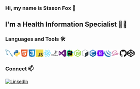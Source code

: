 ### Hi, my name is Stason Fox 🦊
## I'm a Health Information Specialist 👨‍💻

### Languages and Tools 🛠️
<img src="https://raw.githubusercontent.com/devicons/devicon/2ae2a900d2f041da66e950e4d48052658d850630/icons/mysql/mysql-original.svg" align="left" width="24" height="24">
<img src="https://raw.githubusercontent.com/devicons/devicon/2ae2a900d2f041da66e950e4d48052658d850630/icons/python/python-original.svg" align="left" width="24" height="24">
<img src="https://raw.githubusercontent.com/devicons/devicon/2ae2a900d2f041da66e950e4d48052658d850630/icons/html5/html5-original.svg" align="left" width="24" height="24">
<img src="https://raw.githubusercontent.com/devicons/devicon/2ae2a900d2f041da66e950e4d48052658d850630/icons/css3/css3-original.svg" align="left" width="24" height="24">
<img src="https://raw.githubusercontent.com/devicons/devicon/2ae2a900d2f041da66e950e4d48052658d850630/icons/javascript/javascript-original.svg" align="left" width="24" height="24">
<img src="https://raw.githubusercontent.com/devicons/devicon/2ae2a900d2f041da66e950e4d48052658d850630/icons/react/react-original.svg" align="left" width="24" height="24">
<img src="https://raw.githubusercontent.com/devicons/devicon/1119b9f84c0290e0f0b38982099a2bd027a48bf1/icons/microsoftsqlserver/microsoftsqlserver-plain-wordmark.svg" align="left" width="24" height="24">
<img src="https://raw.githubusercontent.com/devicons/devicon/2ae2a900d2f041da66e950e4d48052658d850630/icons/visualstudio/visualstudio-plain.svg" align="left" width="24" height="24">
<img src="https://raw.githubusercontent.com/devicons/devicon/2ae2a900d2f041da66e950e4d48052658d850630/icons/pycharm/pycharm-original.svg" align="left" width="24" height="24">
<img src="https://raw.githubusercontent.com/devicons/devicon/2ae2a900d2f041da66e950e4d48052658d850630/icons/nodejs/nodejs-original.svg" align="left" width="24" height="24">
<img src="https://raw.githubusercontent.com/devicons/devicon/2ae2a900d2f041da66e950e4d48052658d850630/icons/bash/bash-original.svg" align="left" width="24" height="24">
<img src="https://raw.githubusercontent.com/devicons/devicon/2ae2a900d2f041da66e950e4d48052658d850630/icons/c/c-original.svg" align="left" width="24" height="24">
<img src="https://raw.githubusercontent.com/devicons/devicon/2ae2a900d2f041da66e950e4d48052658d850630/icons/bootstrap/bootstrap-original.svg" align="left" width="24" height="24">
<img src="https://github.com/devicons/devicon/blob/master/icons/jquery/jquery-original.svg" align="left" width="24" height="24">
<img src="https://raw.githubusercontent.com/devicons/devicon/2ae2a900d2f041da66e950e4d48052658d850630/icons/sass/sass-original.svg" align="left" width="24" height="24">
<img src="https://raw.githubusercontent.com/devicons/devicon/2ae2a900d2f041da66e950e4d48052658d850630/icons/github/github-original.svg" align="left" width="24" height="24">
<img src="https://raw.githubusercontent.com/devicons/devicon/2ae2a900d2f041da66e950e4d48052658d850630/icons/codepen/codepen-plain.svg" width="24" height="24">

### Connect 📫
[![LinkedIn](https://cdn.exclaimer.com/Handbook%20Images/linkedin-icon_square_24x24.png)](https://www.linkedin.com/in/stasonfox)
